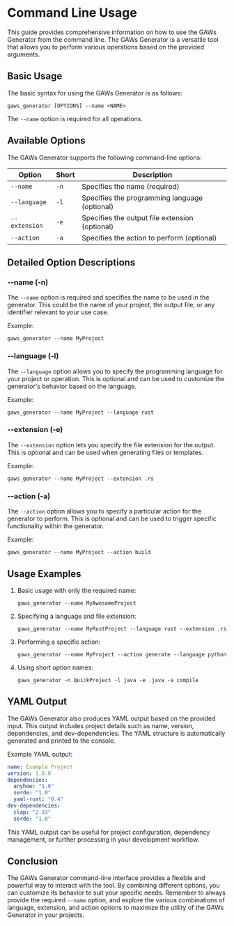 # Command Line Usage

This guide provides comprehensive information on how to use the GAWs Generator from the command line. The GAWs Generator is a versatile tool that allows you to perform various operations based on the provided arguments.

## Basic Usage

The basic syntax for using the GAWs Generator is as follows:

```
gaws_generator [OPTIONS] --name <NAME>
```

The `--name` option is required for all operations.

## Available Options

The GAWs Generator supports the following command-line options:

| Option | Short | Description |
|--------|-------|-------------|
| `--name` | `-n` | Specifies the name (required) |
| `--language` | `-l` | Specifies the programming language (optional) |
| `--extension` | `-e` | Specifies the output file extension (optional) |
| `--action` | `-a` | Specifies the action to perform (optional) |

## Detailed Option Descriptions

### --name (-n)

The `--name` option is required and specifies the name to be used in the generator. This could be the name of your project, the output file, or any identifier relevant to your use case.

Example:
```
gaws_generator --name MyProject
```

### --language (-l)

The `--language` option allows you to specify the programming language for your project or operation. This is optional and can be used to customize the generator's behavior based on the language.

Example:
```
gaws_generator --name MyProject --language rust
```

### --extension (-e)

The `--extension` option lets you specify the file extension for the output. This is optional and can be used when generating files or templates.

Example:
```
gaws_generator --name MyProject --extension .rs
```

### --action (-a)

The `--action` option allows you to specify a particular action for the generator to perform. This is optional and can be used to trigger specific functionality within the generator.

Example:
```
gaws_generator --name MyProject --action build
```

## Usage Examples

1. Basic usage with only the required name:
   ```
   gaws_generator --name MyAwesomeProject
   ```

2. Specifying a language and file extension:
   ```
   gaws_generator --name MyRustProject --language rust --extension .rs
   ```

3. Performing a specific action:
   ```
   gaws_generator --name MyProject --action generate --language python
   ```

4. Using short option names:
   ```
   gaws_generator -n QuickProject -l java -e .java -a compile
   ```

## YAML Output

The GAWs Generator also produces YAML output based on the provided input. This output includes project details such as name, version, dependencies, and dev-dependencies. The YAML structure is automatically generated and printed to the console.

Example YAML output:
```yaml
name: Example Project
version: 1.0.0
dependencies:
  anyhow: "1.0"
  serde: "1.0"
  yaml-rust: "0.4"
dev-dependencies:
  clap: "2.33"
  serde: "1.0"
```

This YAML output can be useful for project configuration, dependency management, or further processing in your development workflow.

## Conclusion

The GAWs Generator command-line interface provides a flexible and powerful way to interact with the tool. By combining different options, you can customize its behavior to suit your specific needs. Remember to always provide the required `--name` option, and explore the various combinations of language, extension, and action options to maximize the utility of the GAWs Generator in your projects.